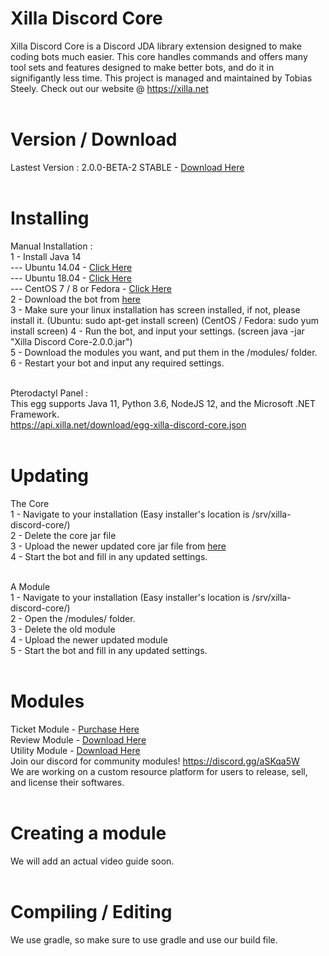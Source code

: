 # Xilla Discord Core<br>
Xilla Discord Core is a Discord JDA library extension designed to make coding bots much easier. This core handles commands and offers many tool sets and features designed to make better bots, and do it in signifigantly less time. This project is managed and maintained by Tobias Steely. Check out our website @ <a href="https://xilla.net">https://xilla.net</a><br><br>

# Version / Download<br>
Lastest Version : 2.0.0-BETA-2 STABLE - <a href="https://api.xilla.net/download/Xilla%20Discord%20Core-2.0.0.jar">Download Here</a><br><br>

# Installing<br>
Manual Installation : <br>
 1 - Install Java 14<br>
 --- Ubuntu 14.04 - <a href="https://www.atlantic.net/hipaa-compliant-cloud-storage/how-to-install-java-ubuntu-14-04/">Click Here</a><br>
 --- Ubuntu 18.04 - <a href="https://computingforgeeks.com/install-oracle-java-openjdk-14-on-ubuntu-debian-linux/">Click Here</a><br>
 --- CentOS 7 / 8 or Fedora - <a href="https://computingforgeeks.com/install-oracle-java-openjdk-14-on-centosfedora-linux/">Click Here</a><br>
 2 - Download the bot from <a href="https://github.com/Alontrle/Xilla-Discord-Core/blob/master/Xilla-Discord-Core-v2/build/libs/Xilla%20Discord%20Core-2.0.0.jar">here</a><br>
 3 - Make sure your linux installation has screen installed, if not, please install it. (Ubuntu: sudo apt-get install screen) (CentOS / Fedora: sudo yum install screen)
 4 - Run the bot, and input your settings. (screen java -jar "Xilla Discord Core-2.0.0.jar")<br>
 5 - Download the modules you want, and put them in the /modules/ folder.<br>
 6 - Restart your bot and input any required settings.<br><br>
 
Pterodactyl Panel : <br>
 This egg supports Java 11, Python 3.6, NodeJS 12, and the Microsoft .NET Framework. <br>
 https://api.xilla.net/download/egg-xilla-discord-core.json<br><br>
 
# Updating<br>
The Core<br>
 1 - Navigate to your installation (Easy installer's location is /srv/xilla-discord-core/)<br>
 2 - Delete the core jar file<br>
 3 - Upload the newer updated core jar file from <a href="https://api.xilla.net/download/Xilla%20Discord%20Core-2.0.0.jar">here</a><br>
 4 - Start the bot and fill in any updated settings.<br><br>

A Module<br>
 1 - Navigate to your installation (Easy installer's location is /srv/xilla-discord-core/)<br>
 2 - Open the /modules/ folder.<br>
 3 - Delete the old module<br>
 4 - Upload the newer updated module<br>
 5 - Start the bot and fill in any updated settings.<br><br>

# Modules<br> 
Ticket Module - <a href="https://www.mc-market.org/resources/16500/">Purchase Here</a><br>
Review Module - <a href="https://api.xilla.net/download/ReviewBot-1.0-SNAPSHOT.jar">Download Here</a><br>
Utility Module - <a href="https://api.xilla.net/download/UtilityBot-1.0-SNAPSHOT.jar">Download Here</a><br>
Join our discord for community modules! https://discord.gg/aSKqa5W<br>
We are working on a custom resource platform for users to release, sell, and license their softwares.<br><br>

# Creating a module<br>
We will add an actual video guide soon.<br><br>

# Compiling / Editing<br>
We use gradle, so make sure to use gradle and use our build file.
